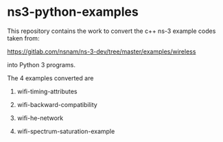 # ns3-python-examples

This repository contains the work to convert the c++ ns-3 example codes taken from:

https://gitlab.com/nsnam/ns-3-dev/tree/master/examples/wireless

into Python 3 programs.

The 4 examples converted are

1. wifi-timing-attributes

2. wifi-backward-compatibility

3. wifi-he-network

4. wifi-spectrum-saturation-example
